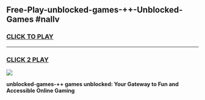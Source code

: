 
## Free-Play-unblocked-games-++-Unblocked-Games #nallv
<h3>
<a href="https://news.freeplayer.one?title=unblocked-games-++&ref=8M">CLICK TO PLAY</a></h3>
<hr>

<h3>
<a href="https://news.freeplayer.one?title=unblocked-games-++&ref=8M">CLICK 2 PLAY</a>
  
</h3>

<a href="https://news.freeplayer.one?title=unblocked-games-++&ref=8M"><img src="https://clearcache.store/games.png"></a>


**unblocked-games-++ games unblocked: Your Gateway to Fun and Accessible Online Gaming**
